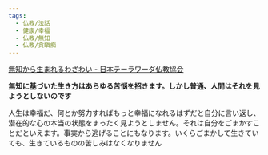 ```yaml
---
tags:
  - 仏教/法話
  - 健康/幸福
  - 仏教/無知
  - 仏教/貪瞋痴
---
```

[無知から生まれるわざわい - 日本テーラワーダ仏教協会](https://j-theravada.com/dhamma/kantouhouwa/kantou024/)

**無知に基づいた生き方はあらゆる苦悩を招きます。しかし普通、人間はそれを見ようとしないのです**

人生は幸福だ、何とか努力すればもっと幸福になれるはずだと自分に言い返し、潜在的な心の本当の状態をまったく見ようとしません。それは自分をごまかすことだといえます。事実から逃げることにもなります。いくらごまかして生きていても、生きているものの苦しみはなくなりません

